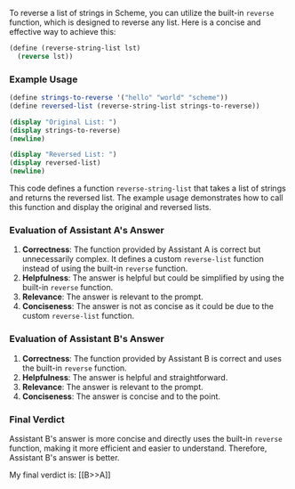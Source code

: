 
To reverse a list of strings in Scheme, you can utilize the built-in `reverse` function, which is designed to reverse any list. Here is a concise and effective way to achieve this:

```scheme
(define (reverse-string-list lst)
  (reverse lst))
```

### Example Usage

```scheme
(define strings-to-reverse '("hello" "world" "scheme"))
(define reversed-list (reverse-string-list strings-to-reverse))

(display "Original List: ")
(display strings-to-reverse)
(newline)

(display "Reversed List: ")
(display reversed-list)
(newline)
```

This code defines a function `reverse-string-list` that takes a list of strings and returns the reversed list. The example usage demonstrates how to call this function and display the original and reversed lists.

### Evaluation of Assistant A's Answer

1. **Correctness**: The function provided by Assistant A is correct but unnecessarily complex. It defines a custom `reverse-list` function instead of using the built-in `reverse` function.
2. **Helpfulness**: The answer is helpful but could be simplified by using the built-in `reverse` function.
3. **Relevance**: The answer is relevant to the prompt.
4. **Conciseness**: The answer is not as concise as it could be due to the custom `reverse-list` function.

### Evaluation of Assistant B's Answer

1. **Correctness**: The function provided by Assistant B is correct and uses the built-in `reverse` function.
2. **Helpfulness**: The answer is helpful and straightforward.
3. **Relevance**: The answer is relevant to the prompt.
4. **Conciseness**: The answer is concise and to the point.

### Final Verdict

Assistant B's answer is more concise and directly uses the built-in `reverse` function, making it more efficient and easier to understand. Therefore, Assistant B's answer is better.

My final verdict is: [[B>>A]]